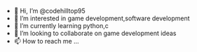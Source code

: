 - 👋 Hi, I’m @codehilltop95
- 👀 I’m interested in game development,software development
- 🌱 I’m currently learning python,c
- 💞️ I’m looking to collaborate on game development ideas
- 📫 How to reach me ...

<!---
codehilltop95/codehilltop95 is a ✨ special ✨ repository because its `README.md` (this file) appears on your GitHub profile.
You can click the Preview link to take a look at your changes.
--->
